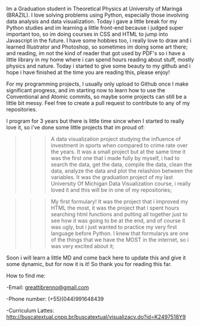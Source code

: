 Im a Graduation student in Theoretical Physics at University of Maringá (BRAZIL). I love solving problems using Python, especially those involving data analysis and data visualization. Today i gave a little break for my Python studies and im learning a little front-end because i judged super important too, so im doing courses in CSS and HTML to jump into Javascript in the future. I have some hobbies too, i really love to draw and i learned Illustrator and Photoshop, so sometimes im doing some art there; and reading, im not the kind of reader that got used by PDF's so i have a little library in my home where i can spend hours reading about stuff, mostly physics and nature. 
Today i started to give some beauty to my github and i hope i have finished at the time you are reading this, please enjoy!

For my programming projects, I usually only upload to Github once I make significant progress, and im starting now to learn how to use the Conventional and Atomic commits, so maybe some projects can still be a little bit messy. Feel free to create a pull request to contribute to any of my repositories.

I program for 3 years but there is little time since when I started to really love it, so i've done some little projects that im proud of: 

>>>A data visualization project studying the influence of investment in sports when compared to crime rate over the years. It was a small project but at the same time it was the first one that i made fully by myself, i had to search the data, get the data, compile the data, clean the data, analyze the data and plot the relashion between the variables. It was the graduation project of my last University Of Michigan Data Visualization course, i really loved it and this will be in one of my repositories; 

>>>My first formulary! It was the project that i improved my HTML the most, it was the project that i spent hours searching html functions and putting all together just to see how it was going to be at the end, and of course it was ugly, but i just wanted to practice my very first language before Python. I knew that formularys are one of the things that we have the MOST in the internet, so i was very excited about it;

Soon i will learn a little MD and come back here to update this and give it some dynamic, but for now it is it! So thank you for reading this far. 

How to find me: 

-Email: greattibrenno@gmail.com

-Phone number: (+55)(044)991648439

-Curriculum Lattes: http://buscatextual.cnpq.br/buscatextual/visualizacv.do?id=K2497518Y9




